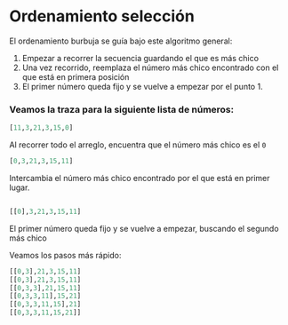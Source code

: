 # Ordenamiento selección

El ordenamiento burbuja se guía bajo este algoritmo general:
1. Empezar a recorrer la secuencia guardando el que es más chico
1. Una vez recorrido, reemplaza el número más chico encontrado con el que está en primera posición
1. El primer número queda fijo y se vuelve a empezar por el punto 1.

### Veamos la traza para la siguiente lista de números:

```py
[11,3,21,3,15,0]
```
Al recorrer todo el arreglo, encuentra que el número más chico es el ```0```

```py
[0,3,21,3,15,11]
```
Intercambia el número más chico encontrado por el que está en primer lugar.
```py

[[0],3,21,3,15,11]
```
El primer número queda fijo y se vuelve a empezar, buscando el segundo más chico

Veamos los pasos más rápido:
```py
[[0,3],21,3,15,11]
[[0,3],21,3,15,11]
[[0,3,3],21,15,11]
[[0,3,3,11],15,21]
[[0,3,3,11,15],21]
[[0,3,3,11,15,21]]
```